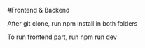 
#Frontend & Backend

After git clone, run npm install in both folders

To run frontend part, run npm run dev